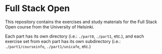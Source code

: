 # Full Stack Open

This repository contains the exercises and study materials for the Full Stack Open course from the University of Helsinki.

Each part has its own directory (i.e.: `./part0`, `./part1`, etc.), and each exercise set from each part has its own subdirectory (i.e.: `./part1/courseinfo`, `./part1/unicafe`, etc.)

